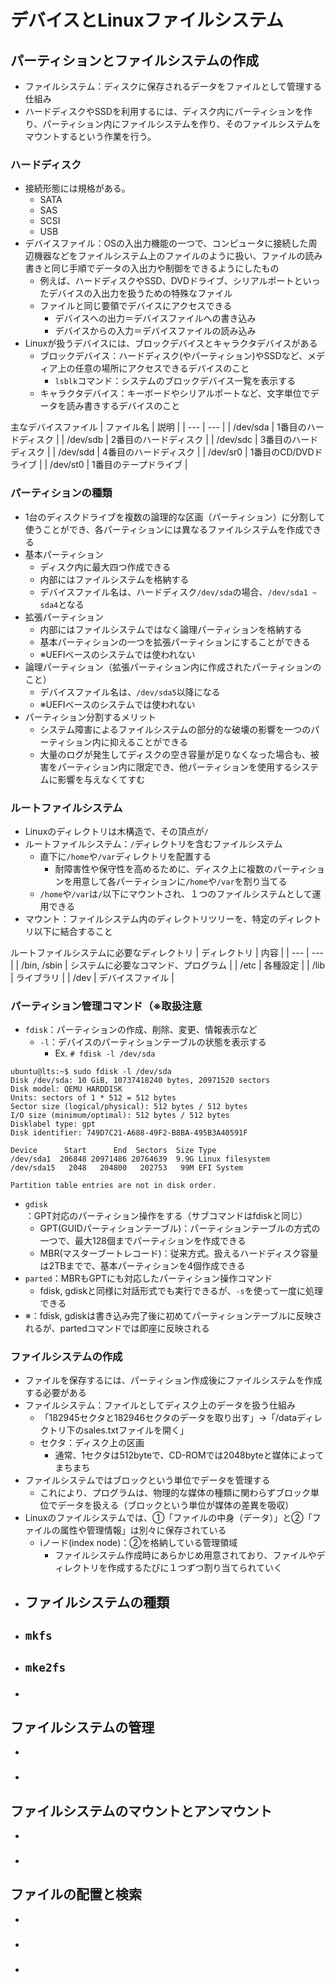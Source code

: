 # デバイスとLinuxファイルシステム
## パーティションとファイルシステムの作成
- ファイルシステム：ディスクに保存されるデータをファイルとして管理する仕組み
- ハードディスクやSSDを利用するには、ディスク内にパーティションを作り、パーティション内にファイルシステムを作り、そのファイルシステムをマウントするという作業を行う。
### ハードディスク
- 接続形態には規格がある。
    - SATA
    - SAS
    - SCSI
    - USB
- デバイスファイル：OSの入出力機能の一つで、コンピュータに接続した周辺機器などをファイルシステム上のファイルのように扱い、ファイルの読み書きと同じ手順でデータの入出力や制御をできるようにしたもの
    - 例えば、ハードディスクやSSD、DVDドライブ、シリアルポートといったデバイスの入出力を扱うための特殊なファイル
    - ファイルと同じ要領でデバイスにアクセスできる
        - デバイスへの出力＝デバイスファイルへの書き込み
        - デバイスからの入力＝デバイスファイルの読み込み
- Linuxが扱うデバイスには、ブロックデバイスとキャラクタデバイスがある
    - ブロックデバイス：ハードディスク(やパーティション)やSSDなど、メディア上の任意の場所にアクセスできるデバイスのこと
        - `lsblk`コマンド：システムのブロックデバイス一覧を表示する
    - キャラクタデバイス：キーボードやシリアルポートなど、文字単位でデータを読み書きするデバイスのこと

主なデバイスファイル
| ファイル名 | 説明 |
| --- | --- |
| /dev/sda | 1番目のハードディスク |
| /dev/sdb | 2番目のハードディスク |
| /dev/sdc | 3番目のハードディスク |
| /dev/sdd | 4番目のハードディスク |
| /dev/sr0 | 1番目のCD/DVDドライブ |
| /dev/st0 | 1番目のテープドライブ |

### パーティションの種類
- 1台のディスクドライブを複数の論理的な区画（パーティション）に分割して使うことができ、各パーティションには異なるファイルシステムを作成できる
- 基本パーティション
    - ディスク内に最大四つ作成できる
    - 内部にはファイルシステムを格納する
    - デバイスファイル名は、ハードディスク`/dev/sda`の場合、`/dev/sda1 ~ sda4`となる
- 拡張パーティション
    - 内部にはファイルシステムではなく論理パーティションを格納する
    - 基本パーティションの一つを拡張パーティションにすることができる
    - ※UEFIベースのシステムでは使われない
- 論理パーティション（拡張パーティション内に作成されたパーティションのこと）
    - デバイスファイル名は、`/dev/sda5`以降になる
    - ※UEFIベースのシステムでは使われない
- パーティション分割するメリット
    - システム障害によるファイルシステムの部分的な破壊の影響を一つのパーティション内に抑えることができる
    - 大量のログが発生してディスクの空き容量が足りなくなった場合も、被害をパーティション内に限定でき、他パーティションを使用するシステムに影響を与えなくてすむ
### ルートファイルシステム
- Linuxのディレクトリは木構造で、その頂点が`/`
- ルートファイルシステム：`/`ディレクトリを含むファイルシステム
    - 直下に`/home`や`/var`ディレクトリを配置する
        - 耐障害性や保守性を高めるために、ディスク上に複数のパーティションを用意して各パーティションに`/home`や`/var`を割り当てる
    - `/home`や`/var`は`/`以下にマウントされ、１つのファイルシステムとして運用できる
- マウント：ファイルシステム内のディレクトリツリーを、特定のディレクトリ以下に結合すること

ルートファイルシステムに必要なディレクトリ
| ディレクトリ | 内容 |
| --- | --- |
| /bin, /sbin | システムに必要なコマンド、プログラム |
| /etc | 各種設定 |
| /lib | ライブラリ |
| /dev | デバイスファイル |

### パーティション管理コマンド（※取扱注意
- `fdisk`：パーティションの作成、削除、変更、情報表示など
    - `-l`：デバイスのパーティションテーブルの状態を表示する
        - Ex. `# fdisk -l /dev/sda`
```terminal
ubuntu@lts:~$ sudo fdisk -l /dev/sda
Disk /dev/sda: 10 GiB, 10737418240 bytes, 20971520 sectors
Disk model: QEMU HARDDISK   
Units: sectors of 1 * 512 = 512 bytes
Sector size (logical/physical): 512 bytes / 512 bytes
I/O size (minimum/optimal): 512 bytes / 512 bytes
Disklabel type: gpt
Disk identifier: 749D7C21-A688-49F2-B8BA-495B3A40591F

Device      Start      End  Sectors  Size Type
/dev/sda1  206848 20971486 20764639  9.9G Linux filesystem
/dev/sda15   2048   204800   202753   99M EFI System

Partition table entries are not in disk order.
```

- `gdisk`：GPT対応のパーティション操作をする（サブコマンドはfdiskと同じ）
    - GPT(GUIDパーティションテーブル)：パーティションテーブルの方式の一つで、最大128個までパーティションを作成できる
    - MBR(マスターブートレコード)：従来方式。扱えるハードディスク容量は2TBまでで、基本パーティションを4個作成できる
- `parted`：MBRもGPTにも対応したパーティション操作コマンド
    - fdisk, gdiskと同様に対話形式でも実行できるが、`-s`を使って一度に処理できる
- ※：fdisk, gdiskは書き込み完了後に初めてパーティションテーブルに反映されるが、partedコマンドでは即座に反映される

### ファイルシステムの作成
- ファイルを保存するには、パーティション作成後にファイルシステムを作成する必要がある
- ファイルシステム：ファイルとしてディスク上のデータを扱う仕組み
    - 「182945セクタと182946セクタのデータを取り出す」→「/dataディレクトリ下のsales.txtファイルを開く」
    - セクタ：ディスク上の区画
        - 通常、1セクタは512byteで、CD-ROMでは2048byteと媒体によってまちまち
- ファイルシステムではブロックという単位でデータを管理する
    - これにより、プログラムは、物理的な媒体の種類に関わらずブロック単位でデータを扱える（ブロックという単位が媒体の差異を吸収）
- Linuxのファイルシステムでは、①「ファイルの中身（データ）」と②「ファイルの属性や管理情報」は別々に保存されている
    - iノード(index node)：②を格納している管理領域
        - ファイルシステム作成時にあらかじめ用意されており、ファイルやディレクトリを作成するたびに１つずつ割り当てられていく
- ファイルシステムの種類
    -
- `mkfs`
    - 
- `mke2fs`
    - 

### 
- 

## ファイルシステムの管理
- 

### 
- 

## ファイルシステムのマウントとアンマウント
- 

### 
- 

## ファイルの配置と検索
- 

### 
- 

### 
- 

